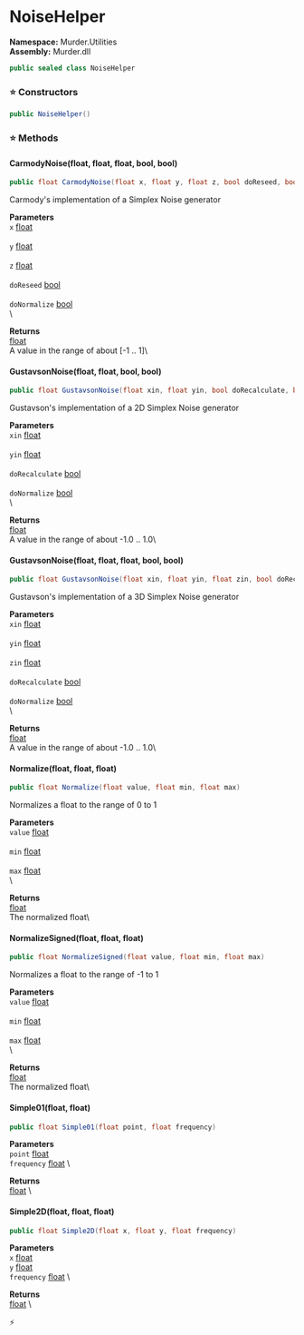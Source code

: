 # NoiseHelper

**Namespace:** Murder.Utilities \
**Assembly:** Murder.dll

```csharp
public sealed class NoiseHelper
```

### ⭐ Constructors
```csharp
public NoiseHelper()
```

### ⭐ Methods
#### CarmodyNoise(float, float, float, bool, bool)
```csharp
public float CarmodyNoise(float x, float y, float z, bool doReseed, bool doNormalize)
```

Carmody's implementation of a Simplex Noise generator

**Parameters** \
`x` [float](https://learn.microsoft.com/en-us/dotnet/api/System.Single?view=net-7.0) \
\
`y` [float](https://learn.microsoft.com/en-us/dotnet/api/System.Single?view=net-7.0) \
\
`z` [float](https://learn.microsoft.com/en-us/dotnet/api/System.Single?view=net-7.0) \
\
`doReseed` [bool](https://learn.microsoft.com/en-us/dotnet/api/System.Boolean?view=net-7.0) \
\
`doNormalize` [bool](https://learn.microsoft.com/en-us/dotnet/api/System.Boolean?view=net-7.0) \
\

**Returns** \
[float](https://learn.microsoft.com/en-us/dotnet/api/System.Single?view=net-7.0) \
A value in the range of about [-1 .. 1]\

#### GustavsonNoise(float, float, bool, bool)
```csharp
public float GustavsonNoise(float xin, float yin, bool doRecalculate, bool doNormalize)
```

Gustavson's implementation of a 2D Simplex Noise generator

**Parameters** \
`xin` [float](https://learn.microsoft.com/en-us/dotnet/api/System.Single?view=net-7.0) \
\
`yin` [float](https://learn.microsoft.com/en-us/dotnet/api/System.Single?view=net-7.0) \
\
`doRecalculate` [bool](https://learn.microsoft.com/en-us/dotnet/api/System.Boolean?view=net-7.0) \
\
`doNormalize` [bool](https://learn.microsoft.com/en-us/dotnet/api/System.Boolean?view=net-7.0) \
\

**Returns** \
[float](https://learn.microsoft.com/en-us/dotnet/api/System.Single?view=net-7.0) \
A value in the range of about -1.0 .. 1.0\

#### GustavsonNoise(float, float, float, bool, bool)
```csharp
public float GustavsonNoise(float xin, float yin, float zin, bool doRecalculate, bool doNormalize)
```

Gustavson's implementation of a 3D Simplex Noise generator

**Parameters** \
`xin` [float](https://learn.microsoft.com/en-us/dotnet/api/System.Single?view=net-7.0) \
\
`yin` [float](https://learn.microsoft.com/en-us/dotnet/api/System.Single?view=net-7.0) \
\
`zin` [float](https://learn.microsoft.com/en-us/dotnet/api/System.Single?view=net-7.0) \
\
`doRecalculate` [bool](https://learn.microsoft.com/en-us/dotnet/api/System.Boolean?view=net-7.0) \
\
`doNormalize` [bool](https://learn.microsoft.com/en-us/dotnet/api/System.Boolean?view=net-7.0) \
\

**Returns** \
[float](https://learn.microsoft.com/en-us/dotnet/api/System.Single?view=net-7.0) \
A value in the range of about -1.0 .. 1.0\

#### Normalize(float, float, float)
```csharp
public float Normalize(float value, float min, float max)
```

Normalizes a float to the range of 0 to 1

**Parameters** \
`value` [float](https://learn.microsoft.com/en-us/dotnet/api/System.Single?view=net-7.0) \
\
`min` [float](https://learn.microsoft.com/en-us/dotnet/api/System.Single?view=net-7.0) \
\
`max` [float](https://learn.microsoft.com/en-us/dotnet/api/System.Single?view=net-7.0) \
\

**Returns** \
[float](https://learn.microsoft.com/en-us/dotnet/api/System.Single?view=net-7.0) \
The normalized float\

#### NormalizeSigned(float, float, float)
```csharp
public float NormalizeSigned(float value, float min, float max)
```

Normalizes a float to the range of -1 to 1

**Parameters** \
`value` [float](https://learn.microsoft.com/en-us/dotnet/api/System.Single?view=net-7.0) \
\
`min` [float](https://learn.microsoft.com/en-us/dotnet/api/System.Single?view=net-7.0) \
\
`max` [float](https://learn.microsoft.com/en-us/dotnet/api/System.Single?view=net-7.0) \
\

**Returns** \
[float](https://learn.microsoft.com/en-us/dotnet/api/System.Single?view=net-7.0) \
The normalized float\

#### Simple01(float, float)
```csharp
public float Simple01(float point, float frequency)
```

**Parameters** \
`point` [float](https://learn.microsoft.com/en-us/dotnet/api/System.Single?view=net-7.0) \
`frequency` [float](https://learn.microsoft.com/en-us/dotnet/api/System.Single?view=net-7.0) \

**Returns** \
[float](https://learn.microsoft.com/en-us/dotnet/api/System.Single?view=net-7.0) \

#### Simple2D(float, float, float)
```csharp
public float Simple2D(float x, float y, float frequency)
```

**Parameters** \
`x` [float](https://learn.microsoft.com/en-us/dotnet/api/System.Single?view=net-7.0) \
`y` [float](https://learn.microsoft.com/en-us/dotnet/api/System.Single?view=net-7.0) \
`frequency` [float](https://learn.microsoft.com/en-us/dotnet/api/System.Single?view=net-7.0) \

**Returns** \
[float](https://learn.microsoft.com/en-us/dotnet/api/System.Single?view=net-7.0) \



⚡